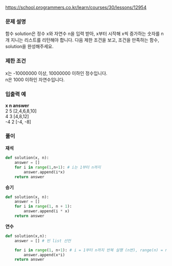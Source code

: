 https://school.programmers.co.kr/learn/courses/30/lessons/12954

### 문제 설명
함수 solution은 정수 x와 자연수 n을 입력 받아, x부터 시작해 x씩 증가하는 숫자를 n개 지니는 리스트를 리턴해야 합니다. 다음 제한 조건을 보고, 조건을 만족하는 함수, solution을 완성해주세요.

### 제한 조건
x는 -10000000 이상, 10000000 이하인 정수입니다. <br>
n은 1000 이하인 자연수입니다.

### 입출력 예 <br>
**x	n	answer <br>**
2	5	[2,4,6,8,10] <br>
4	3	[4,8,12] <br>
-4	2	[-4, -8] <br>

### 풀이
**재석**

```python
def solution(x, n): 
    answer = []
    for i in range(1,n+1): # i는 1부터 n까지
        answer.append(i*x) 
    return answer
```

**승기**

```python
def solution(x, n): 
    answer = []
    for i in range(1, n + 1):
        answer.append(i * x) 
    return answer
```

**연수**

```python
def solution(x,n):
    answer = [] # 빈 list 선언

    for i in range(1, n+1): # i = 1부터 n까지 반복 실행 (n번), range(n) = n전까지 반복문이 돌기 때문에 n+1 해줘야 함
        answer.append(x*i) 
    return answer

```
